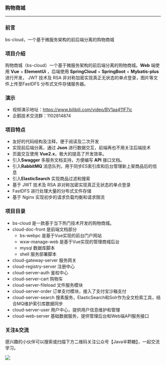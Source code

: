 ### 购物商城

***

### 前言

bs-cloud，一个基于微服务架构的前后端分离的购物商城

### 项目介绍

购物商城（bs-cloud）一个基于微服务架构的前后端分离的购物商城。**Web** 端使用 **Vue** + **ElementUi** ，后端使用 **SpringCloud** + **SpringBoot** + **Mybatis-plus**进行开发， JWT 技术及 RSA 非对称加密实现真正无状态的单点登录，图片等文件上传至FastDFS 分布式文件存储服务器。

### 演示

- 视频演示地址：https://www.bilibili.com/video/BV1aa411F7ic
- 企鹅技术交流群：1102814874

### 项目特点

- 友好的代码结构及注释，便于阅读及二次开发
- 实现前后端分离，通过 **Json** 进行数据交互，前端再也不用关注后端技术
- 页面交互使用 **Vue2.x**，极大的提高了开发效率。
- 引入**Swagger**  多服务文档支持，方便编写 **API** 接口文档。
- 引入**RabbitMQ** 消息队列，用于同步ES索引库和后台管理新上架商品后的信息
- 引入**ElasticSearch** 实现商品过滤和搜索
- 基于 JWT 技术及 RSA 非对称加密实现真正无状态的单点登录
- FastDFS 进行处理大量的分布式文件存储
- 基于 Nginx 实现初步的请求负载均衡和请求限流

### 项目目录

- bs-cloud 是一款基于当下热门技术开发的购物商城。
- cloud-doc-front  是前端文档部分
  - bs-webpc  是基于Vue实现的前台门户网站
  - wxw-manage-web 是基于Vue实现的管理商城后台
  - mysql 数据库脚本
  - shell 服务部署脚本
- cloud-gateway-server 服务网关
- cloud-registry-server 注册中心
- cloud-server-auth 鉴权中心
- cloud-server-cart 购物车
- cloud-server-fileload 文件服务模块
- cloud-server-order 订单支付模块，接入了支付宝沙箱支付
- cloud-server-search 搜素服务，ElasticSearch和Solr作为全文检索工具，结合MQ维护索引库数据同步
- cloud-server-user 用户中心，提供用户信息维护和管理
- cloud-web-server 基础数据服务，提供管理后台和Web端API服务接口

### 关注&交流

感兴趣的小伙伴可以搜索或扫描下方二维码关注公众号【Java半颗糖】，一起交流学习。

![](https://gitee.com/wwxw/image/raw/master/wechat/FDekBM1FXHpH.jpg) 

